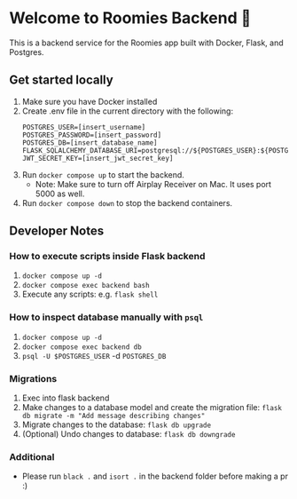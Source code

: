 # Welcome to Roomies Backend 👋

This is a backend service for the Roomies app built with Docker, Flask, and Postgres. 

## Get started locally
1. Make sure you have Docker installed
2. Create .env file in the current directory with the following:
     ```
     POSTGRES_USER=[insert_username]
     POSTGRES_PASSWORD=[insert_password]
     POSTGRES_DB=[insert_database_name]
     FLASK_SQLALCHEMY_DATABASE_URI=postgresql://${POSTGRES_USER}:${POSTGRES_PASSWORD}@db:5432/${POSTGRES_DB}
     JWT_SECRET_KEY=[insert_jwt_secret_key]
     ```
3. Run `docker compose up` to start the backend.
   - Note: Make sure to turn off Airplay Receiver on Mac. It uses port 5000 as well.
4. Run `docker compose down` to stop the backend containers.

## Developer Notes
### How to execute scripts inside Flask backend
1. `docker compose up -d`
2. `docker compose exec backend bash`
3. Execute any scripts: e.g. `flask shell`

### How to inspect database manually with `psql`
1. `docker compose up -d`
2. `docker compose exec backend db`
3. `psql -U $POSTGRES_USER` -d `POSTGRES_DB`

### Migrations
1. Exec into flask backend
2. Make changes to a database model and create the migration file: `flask db migrate -m "Add message describing changes"`
3. Migrate changes to the database: `flask db upgrade`
4. (Optional) Undo changes to database: `flask db downgrade`

### Additional
- Please run `black .` and `isort .` in the backend folder before making a pr :)

